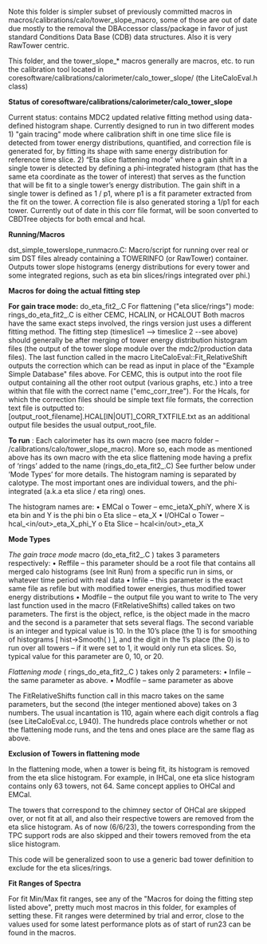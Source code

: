 Note this folder is simpler subset of previously committed macros in macros/calibrations/calo/tower_slope_macro, 
some of those are out of date due mostly to the removal the DBAccessor class/package in favor of just standard
Conditions Data Base (CDB) data structures.   Also it is very RawTower centric. 

This folder, and the tower_slope_* macros generally are macros, etc. to run the calibration tool located in 
coresoftware/calibrations/calorimeter/calo_tower_slope/  (the LiteCaloEval.h class)

**Status of coresoftware/calibrations/calorimeter/calo_tower_slope**

Current status: contains MDC2 updated relative fitting method using data-defined histogram shape. Currently 
designed to run in two different modes 1) "gain tracing" mode where calibration shift in one time slice file 
is detected from tower energy distributions, quantified, and correction file is generated for, by fitting its
shape with same energy distribution for reference time slice. 2) “Eta slice flattening mode” where a gain shift
in a single tower is detected by defining a phi-integrated histogram (that has the same eta coordinate as the 
tower of interest) that serves as the function that will be fit to a single tower’s energy distribution. The
gain shift in a single tower is defined as  1 / p1, where p1 is a fit parameter extracted from the fit on the 
tower. A correction file is also generated storing a 1/p1 for each tower.  Currently out of date in this corr
file format, will be soon converted to CBDTree objects for both emcal and hcal.

**Running/Macros**

dst_simple_towerslope_runmacro.C:   Macro/script for running over real or sim DST files already containing a 
TOWERINFO (or RawTower) container. Outputs tower slope histograms (energy distributions for every tower and some 
integrated regions, such as eta bin slices/rings integrated over phi.)

**Macros for doing the actual fitting step**

**For gain trace mode:** do_eta_fit2_<caloname>.C
For flattening ("eta slice/rings") mode: rings_do_eta_fit2_<caloname>.C
<caloname> is either CEMC, HCALIN, or HCALOUT
Both macros have the same exact steps involved, the rings version just uses a different fitting method. 
The fitting step (timeslice1 --> timeslice 2 --see above) should generally be after merging of tower energy 
    distribution histogram files (the output of the tower slope module over the mdc2/production data files). 
    The last function called in the macro LiteCaloEval::Fit_RelativeShift outputs the correction which can be 
    read as input in place of the "Example Simple Database" files above. For CEMC, this is output into the root
    file output containing all the other root output (various graphs, etc.) into a tree within that file with
    the correct name ("emc_corr_tree"). For the Hcals, for which the correction files should be simple text file 
    formats, the correction text file is outputted to: [output_root_filename].HCAL[IN|OUT]_CORR_TXTFILE.txt as an 
    additional output file besides the usual output_root_file.

**To run** \: Each calorimeter has its own macro (see macro folder – /calibrations/calo/tower_slope_macro). More so, each mode as mentioned above has its own macro with the eta slice flattening mode having a prefix of ‘rings’ added to the name (rings_do_eta_fit2_<caloname>.C) See further below under ‘Mode Types’ for more details.
The histogram naming is separated by calotype. The most important ones are individual towers, and the phi-integrated (a.k.a eta slice / eta ring) ones. 
    
The histogram names are:
•	EMCal
o	Tower – emc_ietaX_phiY, where X is eta bin and Y is the phi bin
o	Eta slice – eta_X
•	I/OHCal
o	Tower – hcal_<in/out>_eta_X_phi_Y
o	Eta Slice – hcal<in/out>_eta_X

**Mode Types**
	
  _The gain trace mode_ macro (do_eta_fit2_<caloname>.C ) takes 3 parameters respectively:
•	Reffile – this parameter should be a root file that contains all merged calo histograms (see Init Run) from a specific run in sims, or whatever time period with real data
•	Infile – this parameter is the exact same file as refile but with modified tower energies, thus modified tower energy distributions
•	Modfile – the output file you want to write to
 The very last function used in the macro (FitRelativeShifts) called takes on two parameters. The first is the object, reflce, is the object made in the macro and the second is a parameter that sets several flags. The second variable is an integer and typical value is 10. In the 10’s place (the 1) is for smoothing of histograms [ hist->Smooth( ) ], and the digit in the 1’s place (the 0) is to run over all towers – if it were set to 1, it would only run eta slices. So, typical value for this parameter are 0, 10, or 20. 

  _Flattening mode_ ( rings_do_eta_fit2_<calotype>.C ) takes only 2 parameters:
•	Infile – the same parameter as above. 
•	Modfile – same parameter as above 

The FitRelativeShifts function call in this macro takes on the same parameters, but the second (the integer mentioned above) takes on 3 numbers. The usual incantation is 110, again where each digit controls a flag (see LiteCaloEval.cc, L940). The hundreds place controls whether or not the flattening mode runs, and the tens and ones place are the same flag as above.

**Exclusion of Towers in flattening mode**

In the flattening mode, when a tower is being fit, its histogram is removed from the eta slice histogram. For example, in IHCal, one eta slice histogram contains only 63 towers, not 64. Same concept applies to OHCal and EMCal. 

The towers that correspond to the chimney sector of OHCal are skipped over, or not fit at all, and also their respective towers are removed from the eta slice histogram. As of now (6/6/23), the towers corresponding from the TPC support rods are also skipped and their towers removed from the eta slice histogram. 

This code will be generalized soon to use a generic bad tower definition to exclude for the eta slices/rings.
  
**Fit Ranges of Spectra**
  
For fit  Min/Max fit ranges, see any of the "Macros for doing the fitting step listed above", pretty much most macros in this folder, for examples of setting these.  Fit ranges were determined by trial and error, close to the values used for some latest performance plots as of start of run23 can be found in the macros.



